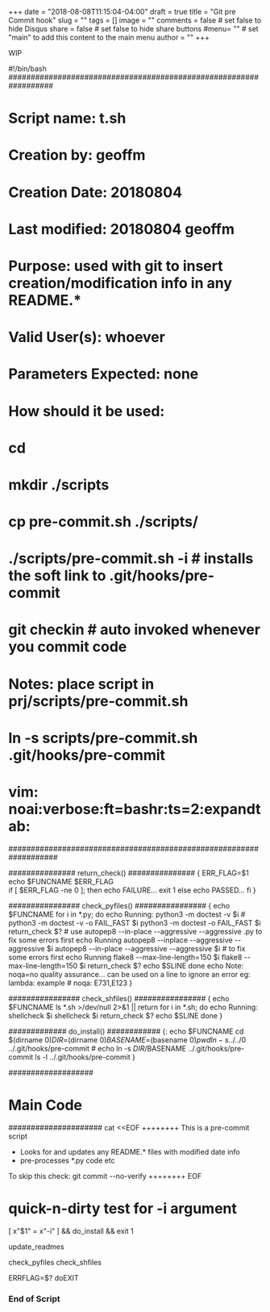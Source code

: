 +++
date = "2018-08-08T11:15:04-04:00"
draft = true
title = "Git pre Commit hook"
slug = ""
tags = []
image = ""
comments = false	# set false to hide Disqus
share = false	# set false to hide share buttons
#menu= ""		# set "main" to add this content to the main menu
author = ""
+++


WIP


<!--more-->
#!/bin/bash
##################################################################
# Script name: t.sh
# Creation by: geoffm
# Creation Date: 20180804
# Last modified: 20180804 geoffm
# Purpose:    used with git to insert creation/modification info in any README.*
# Valid User(s): whoever
# Parameters Expected: none
# How should it be used:
#    cd <prj>
#    mkdir ./scripts
#    cp pre-commit.sh ./scripts/
#    ./scripts/pre-commit.sh -i  # installs the soft link to .git/hooks/pre-commit
#     git checkin # auto invoked whenever you commit code
# Notes:      place script in prj/scripts/pre-commit.sh
#             ln -s scripts/pre-commit.sh .git/hooks/pre-commit
# vim: noai:verbose:ft=bashr:ts=2:expandtab:
###################################################################



###############
return_check()
###############
{
	ERR_FLAG=$1
  echo $FUNCNAME $ERR_FLAG  
	if [ $ERR_FLAG -ne 0 ]; then
		echo FAILURE...
		exit 1
	else
		echo PASSED...
	fi
}

################
check_pyfiles()
################
{
	echo $FUNCNAME
  for i in *.py; do
		echo Running: python3 -m doctest -v $i
		# python3 -m doctest -v -o FAIL_FAST $i
		python3 -m doctest -o FAIL_FAST $i
		return_check $?
		# use autopep8 --in-place --aggressive --aggressive <file>.py to fix some errors first
		echo Running autopep8 --inplace --aggressive --aggressive $i
		autopep8 --in-place --aggressive --aggressive $i  # to fix some errors first
		echo Running flake8 --max-line-length=150 $i
		flake8 --max-line-length=150 $i
    return_check $?
    echo $SLINE
	done
	echo Note: noqa=no quality assurance... can be used on a line to ignore an error eg: lambda: example  # noqa: E731,E123
}


################
check_shfiles()
################
{
	echo $FUNCNAME
	ls *.sh >/dev/null 2>&1 || return
  for i in *.sh; do
	echo Running: shellcheck $i
	shellcheck $i
	return_check $?
    echo $SLINE
  done
}


#############
do_install() 
############
{:
  echo $FUNCNAME
  cd $(dirname $0)
  DIR=$(dirname $0)
  BASENAME=$(basename $0)
	pwd
	ln -s ../../$0  ../.git/hooks/pre-commit
	# echo ln -s $DIR/$BASENAME  ../.git/hooks/pre-commit
  ls -l ../.git/hooks/pre-commit
}


###################
# Main Code
#####################
cat <<EOF
++++++++
This is a pre-commit script
- Looks for and updates any README.* files with modified date info
- pre-processes *.py code etc

To skip this check: git commit --no-verify
++++++++
EOF

# quick-n-dirty test for -i argument
[ x"$1" = x"-i" ] && do_install && exit 1 

update_readmes

check_pyfiles
check_shfiles



ERRFLAG=$?
doEXIT 
### End of Script ###

